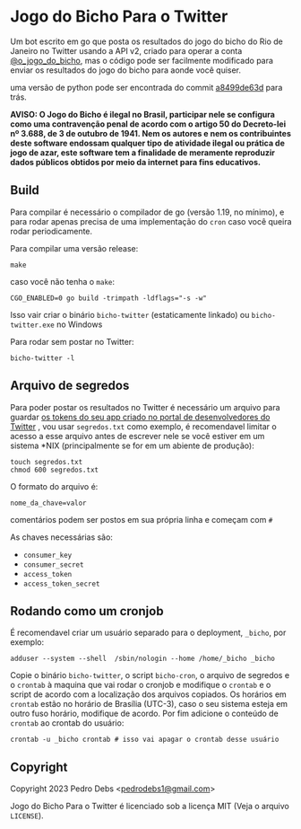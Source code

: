 # Jogo do Bicho Para o Twitter

Um bot escrito em go que posta os resultados do jogo do bicho do Rio de Janeiro
no Twitter usando a API v2, criado para operar a conta 
[@o\_jogo\_do\_bicho](https://twitter.com/o_jogo_do_bicho), mas o código pode
ser facilmente modificado para enviar os resultados do jogo do bicho para aonde
você quiser.

uma versão de python pode ser encontrada do commit
[a8499de63d](https://github.com/melby-md/bicho-twitter/tree/a8499de63d77e86e031d11de0b9badfdc26de917)
para trás.

**AVISO: O Jogo do Bicho é ilegal no Brasil, participar nele se configura como
uma contravenção penal de acordo com o artigo 50 do Decreto-lei nº 3.688, de 3
de outubro de 1941. Nem os autores e nem os contribuintes deste software
endossam qualquer tipo de atividade ilegal ou prática de jogo de azar, este
software tem a finalidade de meramente reproduzir dados públicos obtidos por
meio da internet para fins educativos.**

## Build

Para compilar é necessário o compilador de go (versão 1.19, no mínimo), e para
rodar apenas precisa de uma implementação do `cron` caso você queira rodar
periodicamente.

Para compilar uma versão release:

    make

caso você não tenha o `make`:

    CGO_ENABLED=0 go build -trimpath -ldflags="-s -w"

Isso vair criar o binário `bicho-twitter` (estaticamente linkado) ou
`bicho-twitter.exe` no Windows

Para rodar sem postar no Twitter:

    bicho-twitter -l

## Arquivo de segredos

Para poder postar os resultados no Twitter é necessário um arquivo para guardar
[os tokens do seu app criado no portal de desenvolvedores do Twitter](https://developer.twitter.com/en/docs/apps/overview)
, vou usar `segredos.txt` como exemplo, é recomendavel limitar o acesso a esse
arquivo antes de escrever nele se você estiver em um sistema \*NIX
(principalmente se for em um abiente de produção):

    touch segredos.txt
    chmod 600 segredos.txt

O formato do arquivo é:

    nome_da_chave=valor

comentários podem ser postos em sua própria linha e começam com `#`

As chaves necessárias são:

* `consumer_key`
* `consumer_secret`
* `access_token`
* `access_token_secret`

## Rodando como um cronjob

É recomendavel criar um usuário separado para o deployment, `_bicho`, por
exemplo:

    adduser --system --shell  /sbin/nologin --home /home/_bicho _bicho

Copie o binário `bicho-twitter`, o script `bicho-cron`, o arquivo de segredos e
o `crontab` à maquina que vai rodar o cronjob e modifique o `crontab` e o script
de acordo com a localização dos arquivos copiados. Os horários em `crontab`
estão no horário de Brasília (UTC-3), caso o seu sistema esteja em outro fuso
horário, modifique de acordo. Por fim adicione o conteúdo de `crontab` ao
crontab do usuário:

    crontab -u _bicho crontab # isso vai apagar o crontab desse usuário

## Copyright

Copyright 2023 Pedro Debs &lt;<pedrodebs1@gmail.com>&gt;

Jogo do Bicho Para o Twitter é licenciado sob a licença MIT (Veja o
arquivo `LICENSE`).

